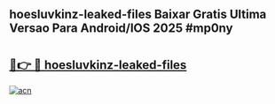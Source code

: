 ## hoesluvkinz-leaked-files Baixar Gratis Ultima Versao Para Android/IOS 2025 #mp0ny

# <h2><a href="https://ainizakaria.my?title=hoesluvkinz-leaked-files&ref=20M">🔗👉 🔴 hoesluvkinz-leaked-files</a></h2>

[![acn](https://github.com/user-attachments/assets/0f9c940e-d8b0-45ae-aac7-cd30a18b3e1c)](https://ainizakaria.my?title=hoesluvkinz-leaked-files&ref=20M)

